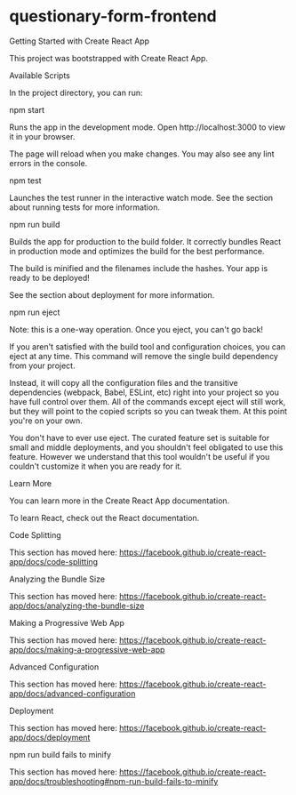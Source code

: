 # questionary-form-frontend
Getting Started with Create React App

This project was bootstrapped with Create React App.

Available Scripts

In the project directory, you can run:

npm start

Runs the app in the development mode.
Open http://localhost:3000 to view it in your browser.

The page will reload when you make changes.
You may also see any lint errors in the console.

npm test

Launches the test runner in the interactive watch mode.
See the section about running tests for more information.

npm run build

Builds the app for production to the build folder.
It correctly bundles React in production mode and optimizes the build for the best performance.

The build is minified and the filenames include the hashes.
Your app is ready to be deployed!

See the section about deployment for more information.

npm run eject

Note: this is a one-way operation. Once you eject, you can't go back!

If you aren't satisfied with the build tool and configuration choices, you can eject at any time. This command will remove the single build dependency from your project.

Instead, it will copy all the configuration files and the transitive dependencies (webpack, Babel, ESLint, etc) right into your project so you have full control over them. All of the commands except eject will still work, but they will point to the copied scripts so you can tweak them. At this point you're on your own.

You don't have to ever use eject. The curated feature set is suitable for small and middle deployments, and you shouldn't feel obligated to use this feature. However we understand that this tool wouldn't be useful if you couldn't customize it when you are ready for it.

Learn More

You can learn more in the Create React App documentation.

To learn React, check out the React documentation.

Code Splitting

This section has moved here: https://facebook.github.io/create-react-app/docs/code-splitting

Analyzing the Bundle Size

This section has moved here: https://facebook.github.io/create-react-app/docs/analyzing-the-bundle-size

Making a Progressive Web App

This section has moved here: https://facebook.github.io/create-react-app/docs/making-a-progressive-web-app

Advanced Configuration

This section has moved here: https://facebook.github.io/create-react-app/docs/advanced-configuration

Deployment

This section has moved here: https://facebook.github.io/create-react-app/docs/deployment

npm run build fails to minify

This section has moved here: https://facebook.github.io/create-react-app/docs/troubleshooting#npm-run-build-fails-to-minify
